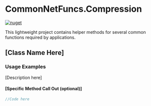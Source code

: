 # CommonNetFuncs.Compression

[![nuget](https://img.shields.io/nuget/dt/CommonNetFuncs.<>)](https://www.nuget.org/packages/CommonNetFuncs./)

This lightweight project contains helper methods for several common functions required by applications.

## [Class Name Here]

### Usage Examples

[Description here]

#### [Specific Method Call Out (optional)]

```cs
//Code here
```